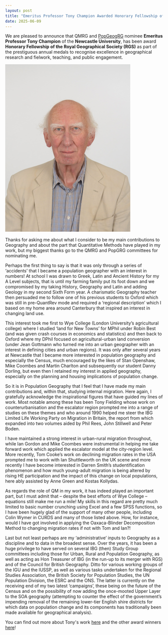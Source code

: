 ```yaml
---
layout: post
title: "Emeritus Professor Tony Champion Awarded Honorary Fellowship of the RGS"
date: 2025-06-09
---
```


We are pleased to announce that QMRG and [PopGeogRG](https://populationgeographies.com/#:~:text=PopGRG%20is%20one%20of%20the%20research%20groups%20of,and%20promoting%20population%20geography%20within%20and%20beyond%20Geography.) nominee **Emeritus Professor Tony Champion** of the **Newcastle University**, has been award **Honorary Fellowship of the Royal Geographical Society (RGS)** as part of the prestiguous annual medals to recognise excellence in geographical research and fielwork, teaching, and public engagement. 

<img src="/images/tony_champion.jpg" alt="..." width="400"/>

Thanks for asking me about what I consider to be my main contributions to Geography and about the part that Quantitative Methods have played in my work, but my biggest thanks go to the QMRG and PopGRG committees for nominating me. 

Perhaps the first thing to say is that it was only through a series of ‘accidents’ that I became a population geographer with an interest in numbers! At school I was drawn to Greek, Latin and Ancient History for my A Level subjects, that is until my farming family put its foot down and we compromised by my taking History, Geography and Latin and adding Geology in my second Sixth Form year. A charismatic Geography teacher then persuaded me to follow one of his previous students to Oxford which was still in pre-QuantRev mode and required a ‘regional description’ which I based on my home area around Canterbury that inspired an interest in changing land use. 

This interest took me first to Wye College (London University’s agricultural college) where I studied ‘land for New Towns’ for MPhil under Robin Best (and was given crash courses in economics and statistics) and then back to Oxford where my DPhil focused on agricultural-urban land conversion (under Jean Gottmann who turned me into an urban geographer with an interest in defining cities and urban regions). It was only after several years at Newcastle that I became more interested in population geography and especially the Census, much encouraged by the likes of Stan Openshaw, Mike Coombes and Martin Charlton and subsequently our student Danny Dorling, but even then I retained my interest in applied geography, especially on the planning and housing implications of population change. 

So it is in Population Geography that I feel that I have made my main contributions and, within that, studying internal migration. Here again, I gratefully acknowledge the inspirational figures that have guided my lines of work. Most notable among these has been Tony Fielding whose work on counterurbanisation and the escalator region prompted me into a range of studies on these themes and who around 1990 helped me steer the IBG Limited Life Working Party on Migration in Britain, the report from which expanded into two volumes aided by Phil Rees, John Stillwell and Peter Boden. 

I have maintained a strong interest in urban-rural migration throughout, while Ian Gordon and Mike Coombes were instrumental in helping me take forward work which applied the escalator model at the city-region level. More recently, Tom Cooke’s work on declining migration rates in the USA prompted me to work with Ian Shuttleworth on the UK scene and more recently I have become interested in Darren Smith’s studentification phenomenon and how much young-adult migration is being altered by rising HE participation and the impact of this change on local populations, here ably assisted by Anne Green and Kostas Kollydas. 

As regards the role of QM in my work, it has indeed played an important part, but I must admit that – despite the best efforts of Wye College – equations still make me run a mile! My skills in this regard are pretty much limited to basic number crunching using Excel and a few SPSS functions, so I have been hugely glad of the support of many other people, including Colin Wymer in CURDS and many of those listed above. How, for instance, would I have got involved in applying the Oaxaca-Blinder Decomposition Method to changing migration rates if not with Tom and Ian?! 

Last but not least perhaps are my ‘administrative’ inputs to Geography as a discipline and to data in the broadest sense. Over the years, it has been a huge privilege to have served on several IBG (then) Study Group committees including those for Urban, Rural and Population Geography, as well as acting as Hon Treasurer of IBG (in the run-up to its merger with RGS) and of the Council for British Geography. Ditto for various working groups of the IGU and the IUSSP, as well as various tasks undertaken for the Regional Studies Association, the British Society for Population Studies, the UN Population Division, the ESRC and the ONS. The latter is currently on the receiving end of my two latest ‘campaigns’, these being on the future of the Census and on the possibility of now adding the once-mooted Upper Layer to the SOA geography (attempting to counter the effect of the government’s impending removal of the remaining lower-tier English shire districts for which data on population change and its components has traditionally been made available for geographical analysis).  


You can find out more about Tony's work [here](https://www.ncl.ac.uk/gps/staff/profile/tonychampion.html) and the other award winners [here](https://www.rgs.org/about-us/our-work/medals-awards-and-prizes/society-medals-and-awards/2025-awards)!
